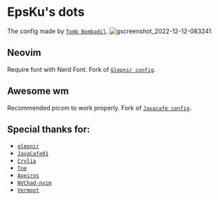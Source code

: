 # EpsKu's dots
The config made by [`Tomb Bombadil`](https://github.com/oknozor/toml-bombadil).
![gscreenshot_2022-12-12-083241](https://user-images.githubusercontent.com/63652620/206948705-458e1df1-2cee-4587-b9cd-50d6de015bab.png)
 
## Neovim
Require font with Nerd Font. Fork of [`Glepnir config`](https://github.com/glepnir/nvim).
## Awesome wm
Recommended picom to work properly. Fork of [`Javacafe config`](https://github.com/JavaCafe01/dotfiles).

## Special thanks for:
- [`glepnir`](https://github.com/glepnir)
- [`JavaCafe01`](https://github.com/JavaCafe01)
- [`Crylia`](https://github.com/Crylia)
- [`Toe`](https://github.com/Theory-of-Everything)
- [`Apeiros`](https://github.com/Apeiros-46B/nvim)
- [`NVChad-nvim`](https://github.com/NvChad/NvChad.git)
- [`Vermoot`](https://github.com/Vermoot)
